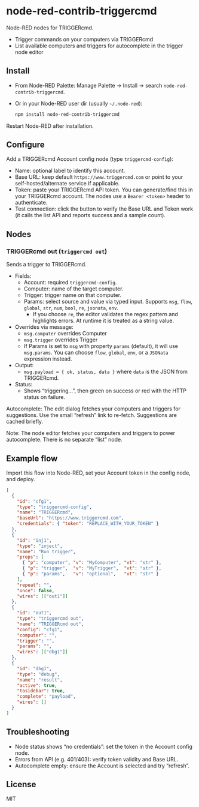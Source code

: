 # node-red-contrib-triggercmd

Node-RED nodes for TRIGGERcmd.

- Trigger commands on your computers via TRIGGERcmd
- List available computers and triggers for autocomplete in the trigger node editor

## Install

- From Node-RED Palette: Manage Palette → Install → search `node-red-contrib-triggercmd`.
- Or in your Node-RED user dir (usually `~/.node-red`):

  ```bash
  npm install node-red-contrib-triggercmd
  ```

Restart Node-RED after installation.

## Configure

Add a TRIGGERcmd Account config node (type `triggercmd-config`):

- Name: optional label to identify this account.
- Base URL: keep default `https://www.triggercmd.com` or point to your self-hosted/alternate service if applicable.
- Token: paste your TRIGGERcmd API token. You can generate/find this in your TRIGGERcmd account. The nodes use a `Bearer <token>` header to authenticate.
- Test connection: click the button to verify the Base URL and Token work (it calls the list API and reports success and a sample count).

## Nodes

### TRIGGERcmd out (`triggercmd out`)

Sends a trigger to TRIGGERcmd.

- Fields:
  - Account: required `triggercmd-config`.
  - Computer: name of the target computer.
  - Trigger: trigger name on that computer.
  - Params: select source and value via typed input. Supports `msg`, `flow`, `global`, `str`, `num`, `bool`, `re`, `jsonata`, `env`.
    - If you choose `re`, the editor validates the regex pattern and highlights errors. At runtime it is treated as a string value.
- Overrides via message:
  - `msg.computer` overrides Computer
  - `msg.trigger` overrides Trigger
  - If Params is set to `msg` with property `params` (default), it will use `msg.params`. You can choose `flow`, `global`, `env`, or a `JSONata` expression instead.
- Output:
  - `msg.payload = { ok, status, data }` where `data` is the JSON from TRIGGERcmd.
- Status:
  - Shows “triggering…”, then green on success or red with the HTTP status on failure.

Autocomplete: The edit dialog fetches your computers and triggers for suggestions. Use the small “refresh” link to re-fetch. Suggestions are cached briefly.

Note: The node editor fetches your computers and triggers to power autocomplete. There is no separate “list” node.

## Example flow

Import this flow into Node-RED, set your Account token in the config node, and deploy.

```json
[
  {
    "id": "cfg1",
    "type": "triggercmd-config",
    "name": "TRIGGERcmd",
    "baseUrl": "https://www.triggercmd.com",
    "credentials": { "token": "REPLACE_WITH_YOUR_TOKEN" }
  },
  {
    "id": "inj1",
    "type": "inject",
    "name": "Run trigger",
    "props": [
      { "p": "computer", "v": "MyComputer", "vt": "str" },
      { "p": "trigger",  "v": "MyTrigger",  "vt": "str" },
      { "p": "params",   "v": "optional",   "vt": "str" }
    ],
    "repeat": "",
    "once": false,
    "wires": [["out1"]]
  },
  {
    "id": "out1",
    "type": "triggercmd out",
    "name": "TRIGGERcmd out",
    "config": "cfg1",
    "computer": "",
    "trigger": "",
    "params": "",
    "wires": [["dbg1"]]
  },
  {
    "id": "dbg1",
    "type": "debug",
    "name": "result",
    "active": true,
    "tosidebar": true,
    "complete": "payload",
    "wires": []
  }
]
```

## Troubleshooting

- Node status shows “no credentials”: set the token in the Account config node.
- Errors from API (e.g. 401/403): verify token validity and Base URL.
- Autocomplete empty: ensure the Account is selected and try “refresh”.

## License

MIT
